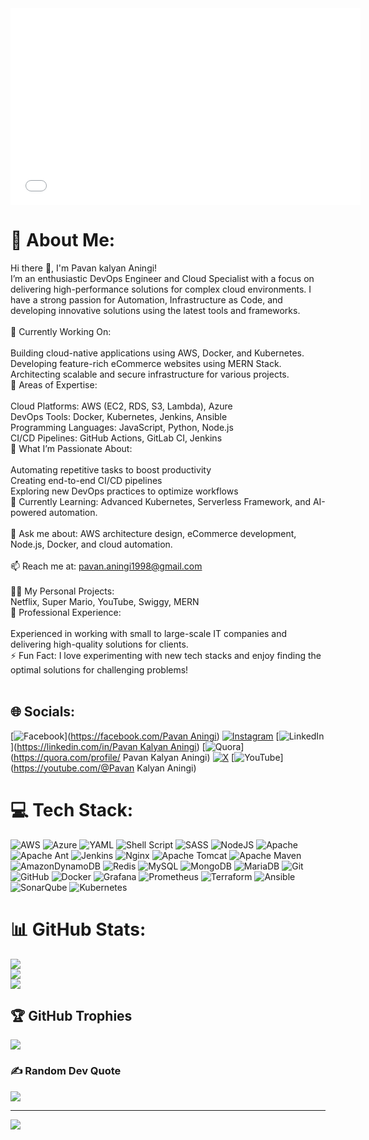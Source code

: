 <iframe width="560" height="315" src="Black and Orange Modern Welcome to My Channel Video.mp4" title="Pavan Kalyan Aningi" frameborder="0" allowfullscreen></iframe>

# 💫 About Me:
Hi there 👋, I'm Pavan kalyan Aningi!<br>I’m an enthusiastic DevOps Engineer and Cloud Specialist with a focus on delivering high-performance solutions for complex cloud environments. I have a strong passion for Automation, Infrastructure as Code, and developing innovative solutions using the latest tools and frameworks.<br><br>🔭 Currently Working On:<br><br>Building cloud-native applications using AWS, Docker, and Kubernetes.<br>Developing feature-rich eCommerce websites using MERN Stack.<br>Architecting scalable and secure infrastructure for various projects.<br>🌟 Areas of Expertise:<br><br>Cloud Platforms: AWS (EC2, RDS, S3, Lambda), Azure<br>DevOps Tools: Docker, Kubernetes, Jenkins, Ansible<br>Programming Languages: JavaScript, Python, Node.js<br>CI/CD Pipelines: GitHub Actions, GitLab CI, Jenkins<br>🚀 What I’m Passionate About:<br><br>Automating repetitive tasks to boost productivity<br>Creating end-to-end CI/CD pipelines<br>Exploring new DevOps practices to optimize workflows<br>🌱 Currently Learning: Advanced Kubernetes, Serverless Framework, and AI-powered automation.<br><br>💬 Ask me about: AWS architecture design, eCommerce development, Node.js, Docker, and cloud automation.<br><br>📫 Reach me at: pavan.aningi1998@gmail.com<br><br>🧑‍💻 My Personal Projects:<br>Netflix, Super Mario, YouTube, Swiggy, MERN<br>💼 Professional Experience:<br><br>Experienced in working with small to large-scale IT companies and delivering high-quality solutions for clients.<br>⚡ Fun Fact: I love experimenting with new tech stacks and enjoy finding the optimal solutions for challenging problems!<br><br>


## 🌐 Socials:
[![Facebook](https://img.shields.io/badge/Facebook-%231877F2.svg?logo=Facebook&logoColor=white)]([https://facebook.com/Pavan Aningi](https://www.facebook.com/profile.php?id=100005783286045&name=xhp_nt__fb__action__open_user)) [![Instagram](https://img.shields.io/badge/Instagram-%23E4405F.svg?logo=Instagram&logoColor=white)](https://instagram.com/pavan_aningi) 
[![LinkedIn](https://www.linkedin.com/in/pavan-kalyan-aningi-60590b299/)]([https://linkedin.com/in/Pavan Kalyan Aningi](https://www.linkedin.com/in/pavan-kalyan-aningi-60590b299/)) [![Quora](https://img.shields.io/badge/Quora-%23B92B27.svg?logo=Quora&logoColor=white)](https://quora.com/profile/ Pavan Kalyan Aningi) [![X](https://img.shields.io/badge/X-black.svg?logo=X&logoColor=white)](https://x.com/@PavanAningi1998) [![YouTube](https://img.shields.io/badge/YouTube-%23FF0000.svg?logo=YouTube&logoColor=white)](https://youtube.com/@Pavan Kalyan Aningi) 

# 💻 Tech Stack:
![AWS](https://img.shields.io/badge/AWS-%23FF9900.svg?style=for-the-badge&logo=amazon-aws&logoColor=white) ![Azure](https://img.shields.io/badge/azure-%230072C6.svg?style=for-the-badge&logo=microsoftazure&logoColor=white) ![YAML](https://img.shields.io/badge/yaml-%23ffffff.svg?style=for-the-badge&logo=yaml&logoColor=151515) ![Shell Script](https://img.shields.io/badge/shell_script-%23121011.svg?style=for-the-badge&logo=gnu-bash&logoColor=white) ![SASS](https://img.shields.io/badge/SASS-hotpink.svg?style=for-the-badge&logo=SASS&logoColor=white) ![NodeJS](https://img.shields.io/badge/node.js-6DA55F?style=for-the-badge&logo=node.js&logoColor=white) ![Apache](https://img.shields.io/badge/apache-%23D42029.svg?style=for-the-badge&logo=apache&logoColor=white) ![Apache Ant](https://img.shields.io/badge/Apache%20Ant-A81C7D?style=for-the-badge&logo=Apache%20Ant&logoColor=white) ![Jenkins](https://img.shields.io/badge/jenkins-%232C5263.svg?style=for-the-badge&logo=jenkins&logoColor=white) ![Nginx](https://img.shields.io/badge/nginx-%23009639.svg?style=for-the-badge&logo=nginx&logoColor=white) ![Apache Tomcat](https://img.shields.io/badge/apache%20tomcat-%23F8DC75.svg?style=for-the-badge&logo=apache-tomcat&logoColor=black) ![Apache Maven](https://img.shields.io/badge/Apache%20Maven-C71A36?style=for-the-badge&logo=Apache%20Maven&logoColor=white) ![AmazonDynamoDB](https://img.shields.io/badge/Amazon%20DynamoDB-4053D6?style=for-the-badge&logo=Amazon%20DynamoDB&logoColor=white) ![Redis](https://img.shields.io/badge/redis-%23DD0031.svg?style=for-the-badge&logo=redis&logoColor=white) ![MySQL](https://img.shields.io/badge/mysql-4479A1.svg?style=for-the-badge&logo=mysql&logoColor=white) ![MongoDB](https://img.shields.io/badge/MongoDB-%234ea94b.svg?style=for-the-badge&logo=mongodb&logoColor=white) ![MariaDB](https://img.shields.io/badge/MariaDB-003545?style=for-the-badge&logo=mariadb&logoColor=white) ![Git](https://img.shields.io/badge/git-%23F05033.svg?style=for-the-badge&logo=git&logoColor=white) ![GitHub](https://img.shields.io/badge/github-%23121011.svg?style=for-the-badge&logo=github&logoColor=white) ![Docker](https://img.shields.io/badge/docker-%230db7ed.svg?style=for-the-badge&logo=docker&logoColor=white) ![Grafana](https://img.shields.io/badge/grafana-%23F46800.svg?style=for-the-badge&logo=grafana&logoColor=white) ![Prometheus](https://img.shields.io/badge/Prometheus-E6522C?style=for-the-badge&logo=Prometheus&logoColor=white) ![Terraform](https://img.shields.io/badge/terraform-%235835CC.svg?style=for-the-badge&logo=terraform&logoColor=white) ![Ansible](https://img.shields.io/badge/ansible-%231A1918.svg?style=for-the-badge&logo=ansible&logoColor=white) ![SonarQube](https://img.shields.io/badge/SonarQube-black?style=for-the-badge&logo=sonarqube&logoColor=4E9BCD) ![Kubernetes](https://img.shields.io/badge/kubernetes-%23326ce5.svg?style=for-the-badge&logo=kubernetes&logoColor=white)
# 📊 GitHub Stats:
![](https://github-readme-stats.vercel.app/api?username=pavananingi&theme=dark&hide_border=false&include_all_commits=true&count_private=false)<br/>
![](https://github-readme-streak-stats.herokuapp.com/?user=pavananingi&theme=dark&hide_border=false)<br/>
![](https://github-readme-stats.vercel.app/api/top-langs/?username=pavananingi&theme=dark&hide_border=false&include_all_commits=true&count_private=false&layout=compact)

## 🏆 GitHub Trophies
![](https://github-profile-trophy.vercel.app/?username=pavananingi&theme=radical&no-frame=false&no-bg=true&margin-w=4)

### ✍️ Random Dev Quote
![](https://quotes-github-readme.vercel.app/api?type=horizontal&theme=radical)

---
[![](https://visitcount.itsvg.in/api?id=pavananingi&icon=0&color=0)](https://visitcount.itsvg.in)

<!-- Proudly created with GPRM ( https://gprm.itsvg.in ) -->
